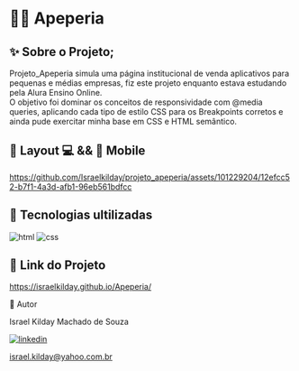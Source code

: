 # 👨‍💻 Apeperia 

## ✨ Sobre o Projeto;

Projeto_Apeperia simula uma página institucional de venda aplicativos para pequenas e médias empresas, fiz este projeto enquanto estava estudando pela Alura Ensino Online.  
O objetivo foi dominar os conceitos de responsividade com @media queries, aplicando cada tipo de estilo CSS para os Breakpoints corretos e ainda pude exercitar minha base em CSS e HTML semântico.  

## 🎨 Layout 💻 && 📱 Mobile  


https://github.com/Israelkilday/projeto_apeperia/assets/101229204/12efcc52-b7f1-4a3d-afb1-96eb561bdfcc


## 🚀 Tecnologias ultilizadas

![html](https://img.shields.io/badge/HTML5-E34F26?style=for-the-badge&logo=html5&logoColor=white)
![css](https://img.shields.io/badge/CSS3-1572B6?style=for-the-badge&logo=css3&logoColor=white)

## 🔗 Link do Projeto

https://israelkilday.github.io/Apeperia/

 🧠 Autor

Israel Kilday Machado de Souza  

[![linkedin](https://img.shields.io/badge/LinkedIn-0077B5?style=for-the-badge&logo=linkedin&logoColor=white)](https://www.linkedin.com/in/israel-kilday-machado-de-souza-801482230)

israel.kilday@yahoo.com.br
